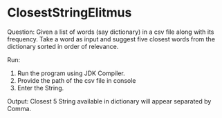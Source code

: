 # ClosestStringElitmus

Question:
 Given a list of words (say dictionary) in a csv file along with its frequency. Take a word as input and suggest five closest words from the dictionary sorted in order of relevance. 


Run:
1) Run the program using JDK Compiler.
2) Provide the path of the csv file in console
3) Enter the String.

Output: Closest 5 String available in dictionary will appear separated by Comma. 
